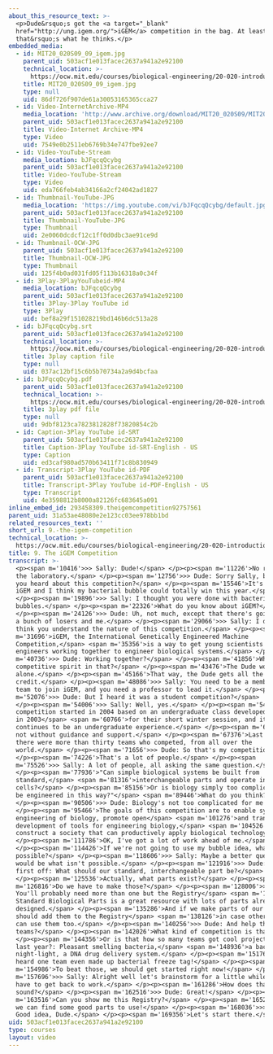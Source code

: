 ```yaml
---
about_this_resource_text: >-
  <p>Dude&rsquo;s got the <a target="_blank"
  href="http://ung.igem.org/">iGEM</a> competition in the bag. At least
  that&rsquo;s what he thinks.</p>
embedded_media:
  - id: MIT20_020S09_09_igem.jpg
    parent_uid: 503acf1e013facec2637a941a2e92100
    technical_location: >-
      https://ocw.mit.edu/courses/biological-engineering/20-020-introduction-to-biological-engineering-design-spring-2009/biobuilder-animations/9.-the-igem-competition/MIT20_020S09_09_igem.jpg
    title: MIT20_020S09_09_igem.jpg
    type: null
    uid: 86df726f907de61a30053165365cca27
  - id: Video-InternetArchive-MP4
    media_location: 'http://www.archive.org/download/MIT20_020S09/MIT20_020S09_igem.mp4'
    parent_uid: 503acf1e013facec2637a941a2e92100
    title: Video-Internet Archive-MP4
    type: Video
    uid: 7549e0b2511eb6769b34e747fbe92ee7
  - id: Video-YouTube-Stream
    media_location: bJFqcqQcybg
    parent_uid: 503acf1e013facec2637a941a2e92100
    title: Video-YouTube-Stream
    type: Video
    uid: eda766feb4ab34166a2cf24042ad1827
  - id: Thumbnail-YouTube-JPG
    media_location: 'https://img.youtube.com/vi/bJFqcqQcybg/default.jpg'
    parent_uid: 503acf1e013facec2637a941a2e92100
    title: Thumbnail-YouTube-JPG
    type: Thumbnail
    uid: 2e0060dcdcf12c1ff0d0dbc3ae91ce9d
  - id: Thumbnail-OCW-JPG
    parent_uid: 503acf1e013facec2637a941a2e92100
    title: Thumbnail-OCW-JPG
    type: Thumbnail
    uid: 125f4b0ad031fd05f113b16318a0c34f
  - id: 3Play-3PlayYouTubeid-MP4
    media_location: bJFqcqQcybg
    parent_uid: 503acf1e013facec2637a941a2e92100
    title: 3Play-3Play YouTube id
    type: 3Play
    uid: bef8a29f151028219bd146b6dc513a28
  - id: bJFqcqQcybg.srt
    parent_uid: 503acf1e013facec2637a941a2e92100
    technical_location: >-
      https://ocw.mit.edu/courses/biological-engineering/20-020-introduction-to-biological-engineering-design-spring-2009/biobuilder-animations/9.-the-igem-competition/bJFqcqQcybg.srt
    title: 3play caption file
    type: null
    uid: 037ac12bf15c6b5b70734a2a9d4bcfaa
  - id: bJFqcqQcybg.pdf
    parent_uid: 503acf1e013facec2637a941a2e92100
    technical_location: >-
      https://ocw.mit.edu/courses/biological-engineering/20-020-introduction-to-biological-engineering-design-spring-2009/biobuilder-animations/9.-the-igem-competition/bJFqcqQcybg.pdf
    title: 3play pdf file
    type: null
    uid: 9dbf8123ca7823812828f73820854c2b
  - id: Caption-3Play YouTube id-SRT
    parent_uid: 503acf1e013facec2637a941a2e92100
    title: Caption-3Play YouTube id-SRT-English - US
    type: Caption
    uid: ed3caf980ad570b63411f71c8b830949
  - id: Transcript-3Play YouTube id-PDF
    parent_uid: 503acf1e013facec2637a941a2e92100
    title: Transcript-3Play YouTube id-PDF-English - US
    type: Transcript
    uid: 4e3598812b8000a82126fc683645a091
inline_embed_id: 293458309.theigemcompetition92757561
parent_uid: 31a53ae48080e2e123cc03ee978bb1bd
related_resources_text: ''
short_url: 9.-the-igem-competition
technical_location: >-
  https://ocw.mit.edu/courses/biological-engineering/20-020-introduction-to-biological-engineering-design-spring-2009/biobuilder-animations/9.-the-igem-competition
title: 9. The iGEM Competition
transcript: >-
  <p><span m='10416'>>> Sally: Dude!</span> </p><p><span m='11226'>No running in
  the laboratory.</span> </p><p><span m='12756'>>> Dude: Sorry Sally, but have
  you heard about this competition?</span> </p><p><span m='15546'>It's called
  iGEM and I think my bacterial bubble could totally win this year.</span>
  </p><p><span m='19896'>>> Sally: I thought you were done with bacterial
  bubbles.</span> </p><p><span m='22326'>What do you know about iGEM?</span>
  </p><p><span m='24126'>>> Dude: Uh, not much, except that there's going to be
  a bunch of losers and me.</span> </p><p><span m='29066'>>> Sally: I don't
  think you understand the nature of this competition.</span> </p><p><span
  m='31696'>iGEM, the International Genetically Engineered Machine
  Competition,</span> <span m='35356'>is a way to get young scientists and
  engineers working together to engineer biological systems.</span> </p><p><span
  m='40736'>>> Dude: Working together?</span> </p><p><span m='41856'>Where's the
  competitive spirit in that?</span> </p><p><span m='43476'>The Dude works
  alone.</span> </p><p><span m='45166'>That way, the Dude gets all the
  credit.</span> </p><p><span m='48086'>>> Sally: You need to be a member of a
  team to join iGEM, and you need a professor to lead it.</span> </p><p><span
  m='52076'>>> Dude: But I heard it was a student competition?</span>
  </p><p><span m='54006'>>> Sally: Well, yes.</span> </p><p><span m='54856'>The
  competition started in 2004 based on an undergraduate class developed at MIT
  in 2003</span> <span m='60766'>for their short winter session, and it
  continues to be an undergraduate experience.</span> </p><p><span m='65296'>But
  not without guidance and support.</span> </p><p><span m='67376'>Last year
  there were more than thirty teams who competed, from all over the
  world.</span> </p><p><span m='71656'>>> Dude: So that's my competition?</span>
  </p><p><span m='74226'>That's a lot of people.</span> </p><p><span
  m='75526'>>> Sally: A lot of people, all asking the same question.</span>
  </p><p><span m='77936'>"Can simple biological systems be built from
  standard,</span> <span m='81316'>interchangeable parts and operate in living
  cells?</span> </p><p><span m='85156'>Or is biology simply too complicated to
  be engineered in this way?"</span> <span m='89446'>What do you think?</span>
  </p><p><span m='90506'>>> Dude: Biology's not too complicated for me!</span>
  </p><p><span m='95466'>The goals of this competition are to enable systematic
  engineering of biology, promote open</span> <span m='101276'>and transparent
  development of tools for engineering biology,</span> <span m='104526'>and help
  construct a society that can productively apply biological technology.</span>
  </p><p><span m='111786'>OK, I've got a lot of work ahead of me.</span>
  </p><p><span m='114426'>If we're not going to use my bubble idea, what else is
  possible?</span> </p><p><span m='118606'>>> Sally: Maybe a better question
  would be what isn't possible.</span> </p><p><span m='121916'>>> Dude: Ok, so
  first off: What should our standard, interchangeable part be?</span>
  </p><p><span m='125536'>Actually, what parts exist?</span> </p><p><span
  m='126816'>Do we have to make those?</span> </p><p><span m='128006'>>> Sally:
  You'll probably need more than one but the Registry</span> <span m='130566'>of
  Standard Biological Parts is a great resource with lots of parts already
  designed.</span> </p><p><span m='135286'>And if we make parts of our own, we
  should add them to the Registry</span> <span m='138126'>in case other teams
  can use them too.</span> </p><p><span m='140256'>>> Dude: And help the other
  teams?</span> </p><p><span m='142026'>What kind of competition is that?</span>
  </p><p><span m='144356'>Or is that how so many teams got cool projects going
  last year?: Pleasant smelling bacteria,</span> <span m='148936'>a bacterial
  night-light, a DNA drug delivery system.</span> </p><p><span m='151766'>I
  heard one team even made up bacterial freeze tag!</span> </p><p><span
  m='154986'>To beat those, we should get started right now!</span> </p><p><span
  m='157696'>>> Sally: Alright well let's brainstorm for a little while before I
  have to get back to work.</span> </p><p><span m='161286'>How does that
  sound?</span> </p><p><span m='162516'>>> Dude: Great!</span> </p><p><span
  m='163516'>Can you show me this Registry?</span> </p><p><span m='165276'>Maybe
  we can find some good parts to use!</span> </p><p><span m='168036'>>> Sally:
  Good idea, Dude.</span> </p><p><span m='169356'>Let's start there.</span> </p>
uid: 503acf1e013facec2637a941a2e92100
type: courses
layout: video
---
```

